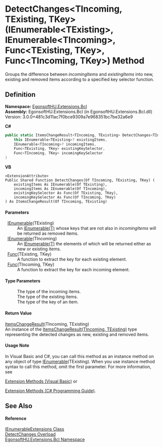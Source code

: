 # DetectChanges&lt;TIncoming, TExisting, TKey&gt;(IEnumerable&lt;TExisting&gt;, IEnumerable&lt;TIncoming&gt;, Func&lt;TExisting, TKey&gt;, Func&lt;TIncoming, TKey&gt;) Method


Groups the difference between *incomingItems* and *existingItems* into new, existing and removed items according to a specified key selector function.



## Definition
**Namespace:** <a href="N_EgonsoftHU_Extensions_Bcl.md">EgonsoftHU.Extensions.Bcl</a>  
**Assembly:** EgonsoftHU.Extensions.Bcl (in EgonsoftHU.Extensions.Bcl.dll) Version: 3.0.0+481c3d11ac7f0bce9309a7e968351bc7be32a6e9

**C#**
``` C#
public static ItemsChangeResult<TIncoming, TExisting> DetectChanges<TIncoming, TExisting, TKey>(
	this IEnumerable<TExisting>? existingItems,
	IEnumerable<TIncoming>? incomingItems,
	Func<TExisting, TKey> existingKeySelector,
	Func<TIncoming, TKey> incomingKeySelector
)

```
**VB**
``` VB
<ExtensionAttribute>
Public Shared Function DetectChanges(Of TIncoming, TExisting, TKey) ( 
	existingItems As IEnumerable(Of TExisting),
	incomingItems As IEnumerable(Of TIncoming),
	existingKeySelector As Func(Of TExisting, TKey),
	incomingKeySelector As Func(Of TIncoming, TKey)
) As ItemsChangeResult(Of TIncoming, TExisting)
```



#### Parameters
<dl><dt>  <a href="https://learn.microsoft.com/dotnet/api/system.collections.generic.ienumerable-1" target="_blank" rel="noopener noreferrer">IEnumerable</a>(TExisting)</dt><dd>An <a href="https://learn.microsoft.com/dotnet/api/system.collections.generic.ienumerable-1" target="_blank" rel="noopener noreferrer">IEnumerable(T)</a> whose keys that are not also in <em>incomingItems</em> will be returned as removed items.</dd><dt>  <a href="https://learn.microsoft.com/dotnet/api/system.collections.generic.ienumerable-1" target="_blank" rel="noopener noreferrer">IEnumerable</a>(TIncoming)</dt><dd>An <a href="https://learn.microsoft.com/dotnet/api/system.collections.generic.ienumerable-1" target="_blank" rel="noopener noreferrer">IEnumerable(T)</a> the elements of which will be returned either as new or existing items.</dd><dt>  <a href="https://learn.microsoft.com/dotnet/api/system.func-2" target="_blank" rel="noopener noreferrer">Func</a>(TExisting, TKey)</dt><dd>A function to extract the key for each existing element.</dd><dt>  <a href="https://learn.microsoft.com/dotnet/api/system.func-2" target="_blank" rel="noopener noreferrer">Func</a>(TIncoming, TKey)</dt><dd>A function to extract the key for each incoming element.</dd></dl>

#### Type Parameters
<dl><dt /><dd>The type of the incoming items.</dd><dt /><dd>The type of the existing items.</dd><dt /><dd>The type of the key of an item.</dd></dl>

#### Return Value
<a href="T_EgonsoftHU_Extensions_Bcl_ItemsChangeResult_2.md">ItemsChangeResult</a>(TIncoming, TExisting)  
An instance of the <a href="T_EgonsoftHU_Extensions_Bcl_ItemsChangeResult_2.md">ItemsChangeResult(TIncoming, TExisting)</a> type representing the detected changes as new, existing and removed items.

#### Usage Note
In Visual Basic and C#, you can call this method as an instance method on any object of type <a href="https://learn.microsoft.com/dotnet/api/system.collections.generic.ienumerable-1" target="_blank" rel="noopener noreferrer">IEnumerable</a>(TExisting). When you use instance method syntax to call this method, omit the first parameter. For more information, see <a href="https://docs.microsoft.com/dotnet/visual-basic/programming-guide/language-features/procedures/extension-methods" target="_blank" rel="noopener noreferrer">

Extension Methods (Visual Basic)</a> or <a href="https://docs.microsoft.com/dotnet/csharp/programming-guide/classes-and-structs/extension-methods" target="_blank" rel="noopener noreferrer">

Extension Methods (C# Programming Guide)</a>.

## See Also


#### Reference
<a href="T_EgonsoftHU_Extensions_Bcl_IEnumerableExtensions.md">IEnumerableExtensions Class</a>  
<a href="Overload_EgonsoftHU_Extensions_Bcl_IEnumerableExtensions_DetectChanges.md">DetectChanges Overload</a>  
<a href="N_EgonsoftHU_Extensions_Bcl.md">EgonsoftHU.Extensions.Bcl Namespace</a>  
